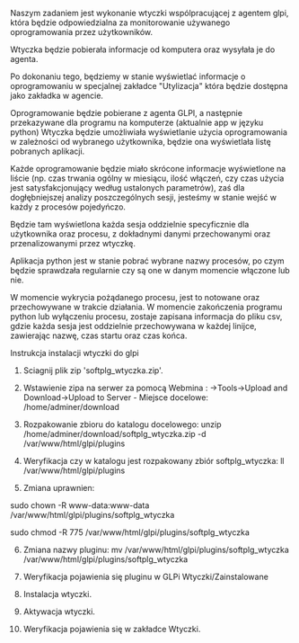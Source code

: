 Naszym zadaniem jest wykonanie wtyczki wspólpracującej z agentem glpi, która będzie odpowiedzialna za monitorowanie używanego oprogramowania przez użytkowników.

Wtyczka będzie pobierała informacje od komputera oraz wysyłała je do agenta.

Po dokonaniu tego, będziemy w stanie wyświetlać informacje o oprogramowaniu w specjalnej zakładce "Utylizacja" która będzie dostępna jako zakładka w agencie.

Oprogramowanie będzie pobierane z agenta GLPI, a następnie przekazywane dla programu na komputerze (aktualnie app w języku python)
Wtyczka będzie umożliwiała wyświetlanie użycia oprogramowania w zależności od wybranego użytkownika, będzie ona wyświetlała listę pobranych aplikacji.

Każde oprogramowanie będzie miało skrócone informacje wyświetlone na liście (np. czas trwania ogólny w miesiącu, ilość włączeń, czy czas użycia jest satysfakcjonujący według ustalonych parametrów), zaś dla dogłębniejszej analizy poszczególnych sesji, jesteśmy w stanie wejść w każdy z procesów pojedyńczo. 

Będzie tam wyświetlona każda sesja oddzielnie specyficznie dla użytkownika oraz procesu, z dokładnymi danymi przechowanymi oraz przenalizowanymi przez wtyczkę.

Aplikacja python jest w stanie pobrać wybrane nazwy procesów, po czym będzie sprawdzała regularnie czy są one w danym momencie włączone lub nie.

W momencie wykrycia pożądanego procesu, jest to notowane oraz przechowywane w trakcie działania. W momencie zakończenia programu python lub wyłączeniu procesu, zostaje zapisana informacja do pliku csv, gdzie każda sesja jest oddzielnie przechowywana w każdej linijce, zawierając nazwę, czas startu oraz czas końca.


  Instrukcja instalacji wtyczki do glpi
1. Sciagnij plik zip 'softplg_wtyczka.zip'.

2. Wstawienie zipa na serwer za pomocą Webmina : ->Tools->Upload and Download->Upload to Server - Miejsce docelowe: /home/adminer/download

3. Rozpakowanie zbioru do katalogu docelowego:
unzip /home/adminer/download/softplg_wtyczka.zip -d /var/www/html/glpi/plugins

4. Weryfikacja czy w katalogu jest rozpakowany zbiór softplg_wtyczka:
ll /var/www/html/glpi/plugins

5. Zmiana uprawnien:

sudo chown -R www-data:www-data /var/www/html/glpi/plugins/softplg_wtyczka

sudo chmod -R 775 /var/www/html/glpi/plugins/softplg_wtyczka

6. Zmiana nazwy pluginu:
mv /var/www/html/glpi/plugins/softplg_wtyczka /var/www/html/glpi/plugins/softplg_wtyczka

7. Weryfikacja pojawienia się pluginu w GLPi Wtyczki/Zainstalowane

8. Instalacja wtyczki.

9. Aktywacja wtyczki.

10. Weryfikacja pojawienia się w zakładce Wtyczki.
